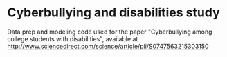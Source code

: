 # Cyberbullying and disabilities study

Data prep and modeling code used for the paper "Cyberbullying among college students with disabilities", available at http://www.sciencedirect.com/science/article/pii/S0747563215303150
